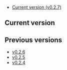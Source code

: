 - [Current version (v0.2.7)](v0.2.7)
## Current version


## Previous versions

- [v0.2.6](v0.2.6)
- [v0.2.5](v0.2.5)
- [v0.2.4](v0.2.4)
